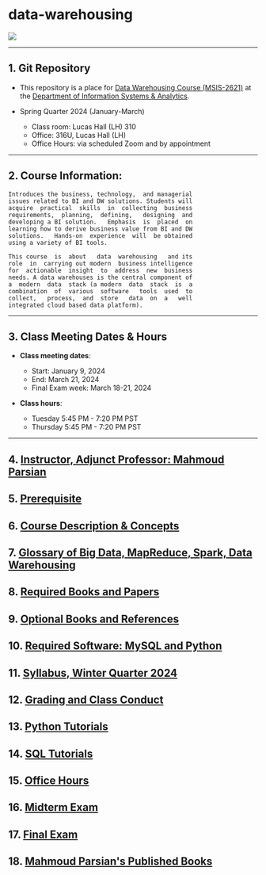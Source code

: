 # data-warehousing


![](./data_warehouse_image.png)

---------

## 1. Git Repository

* This repository is a place for [Data Warehousing 
  Course (MSIS-2621)](https://www.scu.edu/business/graduate-degrees/ms-programs/ms-information-systems/curriculum/)
  at the [Department of Information Systems & Analytics](https://www.scu.edu/business/isa/).
   

* Spring Quarter 2024 (January-March)
	* Class room: Lucas Hall (LH) 310
	* Office: 316U, Lucas Hall (LH)
	* Office Hours: via scheduled Zoom and by appointment

---------

## 2. Course Information: 

	Introduces the business, technology,  and managerial 
	issues related to BI and DW solutions. Students will 
	acquire  practical  skills  in  collecting  business 
	requirements,  planning,  defining,   designing  and 
	developing a BI solution.   Emphasis  is  placed  on 
	learning how to derive business value from BI and DW 
	solutions.   Hands-on  experience  will  be obtained 
	using a variety of BI tools. 

	This course  is  about   data  warehousing   and its 
	role  in  carrying out modern  business intelligence 
	for  actionable  insight  to  address  new  business 
	needs. A data warehouses is the central component of 
	a  modern  data  stack (a modern  data  stack  is  a 
	combination  of  various  software   tools  used  to 
	collect,   process,  and  store   data  on  a   well 
	integrated cloud based data platform). 

----------

## 3. Class Meeting Dates & Hours

* **Class meeting dates**: 
	* Start: January 9, 2024
	* End: March 21, 2024
	* Final Exam week: March 18-21, 2024

* **Class hours**:  
	* Tuesday 5:45 PM - 7:20 PM PST
	* Thursday 5:45 PM - 7:20 PM PST

-----------

## 4.  [Instructor, Adjunct Professor: Mahmoud Parsian](https://www.scu.edu/business/isa/faculty/parsian/)

## 5.  [Prerequisite](./webdocs/prerequisite.md)

## 6.  [Course Description & Concepts](./webdocs/course_description.md)

## 7.  [Glossary of Big Data, MapReduce, Spark, Data Warehousing](https://github.com/mahmoudparsian/big-data-mapreduce-course/blob/master/slides/glossary/README.md)

## 8.  [Required Books and Papers](./webdocs/required_books.md)

## 9.  [Optional Books and References](./webdocs/optional_books.md)

## 10.  [Required Software: MySQL and Python](./webdocs/required_software.md)

## 11.  [Syllabus, Winter Quarter 2024](./syllabus/2024-01-Winter/README.md)

## 12. [Grading and Class Conduct](./webdocs/grading_and_class_conduct.md)

## 13. [Python Tutorials](./webdocs/python_tutorials.md)

## 14. [SQL Tutorials](./webdocs/sql_tutorials.md)

## 15. [Office Hours](./webdocs/office_hours.md)

## 16. [Midterm Exam](./webdocs/midterm_exam.md)

## 17. [Final Exam](./webdocs/final_exam.md)

## 18. [Mahmoud Parsian's Published Books](./webdocs/mahmoud_parsian_books.md)


